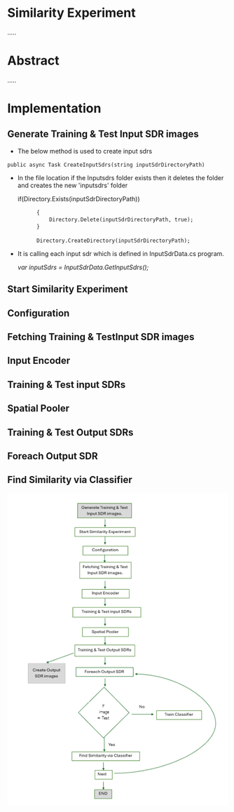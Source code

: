 # Similarity Experiment

.....

# Abstract
.....

# Implementation




## Generate Training & Test Input SDR images

-  The below method is used to create input sdrs 

 <div class= "grey">

    public async Task CreateInputSdrs(string inputSdrDirectoryPath)

</div>


- In the file location if the Inputsdrs folder exists then it deletes the folder and creates the new 'inputsdrs' folder

    <div class= "grey">

    if(Directory.Exists(inputSdrDirectoryPath))
            
            {
                Directory.Delete(inputSdrDirectoryPath, true);
            }

            Directory.CreateDirectory(inputSdrDirectoryPath);

</div>
    


- It is calling each input sdr which is defined in InputSdrData.cs program.

    *var inputSdrs = InputSdrData.GetInputSdrs();*






## Start Similarity Experiment

## Configuration

## Fetching Training & TestInput SDR images

## Input Encoder

## Training & Test input SDRs

## Spatial Pooler

## Training & Test Output SDRs

## Foreach Output SDR

## Find Similarity via Classifier


![File](file.png)





